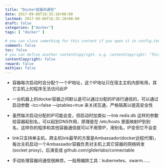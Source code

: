 ```yaml
---
title: "Docker容器间通信"
date: 2017-09-06T16:35:18+08:00
lastmod: 2017-09-06T16:35:18+08:00
draft: false
categories: ["docker"]
tags: [ "docker" ]

# you can close something for this content if you open it in config.toml.
comment: false
toc: false
# you can define another contentCopyright. e.g. contentCopyright: "This is an another copyright."
contentCopyright: false
reward: false
mathjax: false
---
```


- 容器每次启动时会分配个一个IP地址，这个IP地址只在宿主主机内部有用，其它主机上的程序无法访问此IP

- 一台机器上的docker容器之间默认是可以通过分配的IP进行通信的，可以通过启动参数 -icc=false —iptables=true 来关闭互通，严格隔离以提高安全性

- 虽然每次启动分配的IP可能会变，但启动时加类似 —link redis:db 这样的参数给容器起别名，可以起到DNS作用，原理是在 /etc/hosts 里面映射IP到别名，这样你的程序和其他容器通信就可以不用管IP，用别名，IP变但它不会变

- link只支持单主机，跨主机link最早的方案是Ambassador(docker远程代理)，每台主机启动一个Ambassador容器负责对主机上其它容器的网络转发(socket proxy)，后演变成 github.com/gliderlabs/connectable

- 手动处理容器间通信很麻烦，一般用编排工具：kubernetes、swarm......
